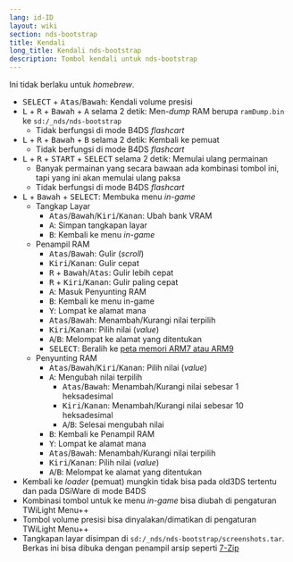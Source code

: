 ```yaml
---
lang: id-ID
layout: wiki
section: nds-bootstrap
title: Kendali
long_title: Kendali nds-bootstrap
description: Tombol kendali untuk nds-bootstrap
---
```


Ini tidak berlaku untuk *homebrew*.
- <kbd>SELECT</kbd> + <kbd>Atas</kbd>/<kbd>Bawah</kbd>: Kendali volume presisi
- <kbd class="l">L</kbd> + <kbd class="r">R</kbd> + <kbd>Bawah</kbd> + <kbd class="face">A</kbd> selama 2 detik: Men-*dump* RAM berupa `ramDump.bin` ke `sd:/_nds/nds-bootstrap`
    - Tidak berfungsi di mode B4DS *flashcart*
- <kbd class="l">L</kbd> + <kbd class="r">R</kbd> + <kbd>Bawah</kbd> + <kbd class="face">B</kbd> selama 2 detik: Kembali ke pemuat
    - Tidak berfungsi di mode B4DS *flashcart*
- <kbd class="l">L</kbd> + <kbd class="r">R</kbd> + <kbd>START</kbd> + <kbd>SELECT</kbd> selama 2 detik: Memulai ulang permainan
    - Banyak permainan yang secara bawaan ada kombinasi tombol ini, tapi yang ini akan memulai ulang paksa
    - Tidak berfungsi di mode B4DS *flashcart*
- <kbd class="l">L</kbd> + <kbd>Bawah</kbd> + <kbd>SELECT</kbd>: Membuka menu *in-game*
    - Tangkap Layar
        - <kbd>Atas</kbd>/<kbd>Bawah</kbd>/<kbd>Kiri</kbd>/<kbd>Kanan</kbd>: Ubah bank VRAM
        - <kbd class="face">A</kbd>: Simpan tangkapan layar
        - <kbd class="face">B</kbd>: Kembali ke menu *in-game*
    - Penampil RAM
        - <kbd>Atas</kbd>/<kbd>Bawah</kbd>: Gulir (*scroll*)
        - <kbd>Kiri</kbd>/<kbd>Kanan</kbd>: Gulir cepat
        - <kbd class="r">R</kbd> + <kbd>Bawah</kbd>/<kbd>Atas</kbd>: Gulir lebih cepat
        - <kbd class="r">R</kbd> + <kbd>Kiri</kbd>/<kbd>Kanan</kbd>: Gulir paling cepat
        - <kbd class="face">A</kbd>: Masuk Penyunting RAM
        - <kbd class="face">B</kbd>: Kembali ke menu in-game
        - <kbd class="face">Y</kbd>: Lompat ke alamat mana
        - <kbd>Atas</kbd>/<kbd>Bawah</kbd>: Menambah/Kurangi nilai terpilih
        - <kbd>Kiri</kbd>/<kbd>Kanan</kbd>: Pilih nilai (*value*)
        - <kbd class="face">A</kbd>/<kbd class="face">B</kbd>: Melompat ke alamat yang ditentukan
        - <kbd>SELECT</kbd>: Beralih ke [peta memori ARM7 atau ARM9](https://problemkaputt.de/gbatek-ds-memory-maps.htm)
    - Penyunting RAM
        - <kbd>Atas</kbd>/<kbd>Bawah</kbd>/<kbd>Kiri</kbd>/<kbd>Kanan</kbd>: Pilih nilai (*value*)
        - <kbd class="face">A</kbd>: Mengubah nilai terpilih
            - <kbd>Atas</kbd>/<kbd>Bawah</kbd>: Menambah/Kurangi nilai sebesar 1 heksadesimal
            - <kbd>Kiri</kbd>/<kbd>Kanan</kbd>: Menambah/Kurangi nilai sebesar 10 heksadesimal
            - <kbd class="face">A</kbd>/<kbd class="face">B</kbd>: Selesai mengubah nilai
        - <kbd class="face">B</kbd>: Kembali ke Penampil RAM
        - <kbd class="face">Y</kbd>: Lompat ke alamat mana
        - <kbd>Atas</kbd>/<kbd>Bawah</kbd>: Menambah/Kurangi nilai terpilih
        - <kbd>Kiri</kbd>/<kbd>Kanan</kbd>: Pilih nilai (*value*)
        - <kbd class="face">A</kbd>/<kbd class="face">B</kbd>: Melompat ke alamat yang ditentukan
- Kembali ke *loader* (pemuat) mungkin tidak bisa pada old3DS tertentu dan pada DSiWare di mode B4DS
- Kombinasi tombol untuk ke menu *in-game* bisa diubah di pengaturan TWiLight Menu++
- Tombol volume presisi bisa dinyalakan/dimatikan di pengaturan TWiLight Menu++
- Tangkapan layar disimpan di `sd:/_nds/nds-bootstrap/screenshots.tar`. Berkas ini bisa dibuka dengan penampil arsip seperti [7-Zip](https://www.7-zip.org/)
